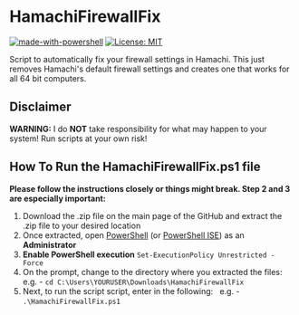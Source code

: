 # HamachiFirewallFix


[![made-with-powershell](https://img.shields.io/badge/PowerShell-1f425f?logo=Powershell)](https://microsoft.com/PowerShell)
[![License: MIT](https://img.shields.io/badge/License-MIT-yellow.svg)](https://opensource.org/licenses/MIT)

Script to automatically fix your firewall settings in Hamachi. This just removes Hamachi's default firewall settings and creates one that works for all 64 bit computers.

## Disclaimer

**WARNING:** I do **NOT** take responsibility for what may happen to your system! Run scripts at your own risk! 

## How To Run the HamachiFirewallFix.ps1 file

**Please follow the instructions closely or things might break. Step 2 and 3 are especially important:**

1) Download the .zip file on the main page of the GitHub and extract the .zip file to your desired location
2) Once extracted, open [PowerShell](https://docs.microsoft.com/en-us/powershell/scripting/overview?view=powershell-5.1) (or [PowerShell ISE](https://docs.microsoft.com/en-us/powershell/scripting/windows-powershell/ise/introducing-the-windows-powershell-ise?view=powershell-7)) as an **Administrator**
3) **Enable PowerShell execution**
<code>Set-ExecutionPolicy Unrestricted -Force</code>
1) On the prompt, change to the directory where you extracted the files:
  e.g. - `cd C:\Users\YOURUSER\Downloads\HamachiFirewallFix`
1) Next, to run the script script, enter in the following:
  e.g. - `.\HamachiFirewallFix.ps1`
